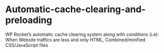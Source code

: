 # Automatic-cache-clearing-and-preloading
WP Rocket’s automatic cache clearing system along with conditions (i.e): When Website traffics are less and only HTML, Combined/minified CSS/JavaScript files
